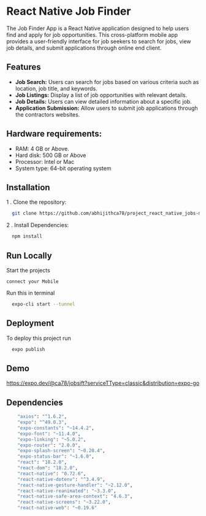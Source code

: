 
# React Native Job Finder

The Job Finder App is a React Native application designed to help users find and apply for job opportunities. This cross-platform mobile app provides a user-friendly interface for job seekers to search for jobs, view job details, and submit applications through online end client.

## Features

- **Job Search:** Users can search for jobs based on various criteria such as location, job title, and keywords.
- **Job Listings:** Display a list of job opportunities with relevant details.
- **Job Details:** Users can view detailed information about a specific job.
- **Application Submission:** Allow users to submit job applications through the contractors websites.

## Hardware requirements:
- RAM: 4 GB or Above. 
- Hard disk: 500 GB or Above 
- Processor: Intel or Mac 
- System type: 64-bit operating system  

## Installation

1 . Clone the repository:

```bash
  git clone https://github.com/abhijithca78/project_react_native_jobs-main.git
```

2 . Install Dependencies:

```bash
  npm install
```



    
## Run Locally

Start the projects

`connect your Mobile`

Run this in terminal

```bash
  expo-cli start --tunnel
```

## Deployment

To deploy this project run

```bash
  expo publish
```


## Demo

https://expo.dev/@ca78/jobsift?serviceTType=classic&distribution=expo-go


## Dependencies

```bash
    "axios": "^1.6.2",
    "expo": "^49.0.3",
    "expo-constants": "~14.4.2",
    "expo-font": "~11.4.0",
    "expo-linking": "~5.0.2",
    "expo-router": "2.0.0",
    "expo-splash-screen": "~0.20.4",
    "expo-status-bar": "~1.6.0",
    "react": "18.2.0",
    "react-dom": "18.2.0",
    "react-native": "0.72.6",
    "react-native-dotenv": "^3.4.9",
    "react-native-gesture-handler": "~2.12.0",
    "react-native-reanimated": "~3.3.0",
    "react-native-safe-area-context": "4.6.3",
    "react-native-screens": "~3.22.0",
    "react-native-web": "~0.19.6"
```
